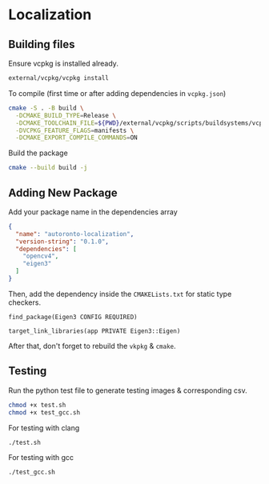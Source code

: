 # Localization
## Building files
Ensure vcpkg is installed already.
```bash
external/vcpkg/vcpkg install
```

To compile (first time or after adding dependencies in `vcpkg.json`)
```bash
cmake -S . -B build \
  -DCMAKE_BUILD_TYPE=Release \
  -DCMAKE_TOOLCHAIN_FILE=${PWD}/external/vcpkg/scripts/buildsystems/vcpkg.cmake \
  -DVCPKG_FEATURE_FLAGS=manifests \
  -DCMAKE_EXPORT_COMPILE_COMMANDS=ON
```

Build the package
```bash
cmake --build build -j
```

## Adding New Package
Add your package name in the dependencies array
```json
{
  "name": "autoronto-localization",
  "version-string": "0.1.0",
  "dependencies": [
    "opencv4",
    "eigen3"
  ]
}
```

Then, add the dependency inside the `CMAKELists.txt` for static type checkers.
```
find_package(Eigen3 CONFIG REQUIRED)

target_link_libraries(app PRIVATE Eigen3::Eigen)
```

After that, don't forget to rebuild the `vkpkg` & `cmake`.

## Testing
Run the python test file to generate testing images & corresponding csv.
```bash
chmod +x test.sh
chmod +x test_gcc.sh
```

For testing with clang
```bash
./test.sh
```

For testing with gcc
```bash
./test_gcc.sh
```

